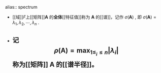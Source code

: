 alias:: spectrum

- [[域]]$F$上[[矩阵]]$\boldsymbol{A}$ 的**全体**[[特征值]]称为 $\boldsymbol{A}$ 的[[谱]]，记作 $\sigma(\boldsymbol A)$ , 即 $\sigma(\boldsymbol A)={\lambda_1,\lambda_2,\cdots,\lambda_n}$ .
- 记
  $$
  \rho(\boldsymbol A)=\max_{1\leq_i\le n}|\lambda_i|
  $$
  称为[[矩阵]] $\boldsymbol A$ 的[[谱半径]]。
	-